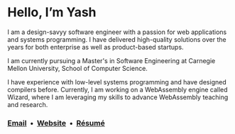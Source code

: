# Hello, I’m Yash

I am a design-savyy software engineer with a passion for web applications and systems programming. I have delivered high-quality solutions over the years for both enterprise as well as product-based startups.

I am currently pursuing a Master's in Software Engineering at Carnegie Mellon University, School of Computer Science.

I have experience with low-level systems programming and have designed compilers before. Currently, I am working on a WebAssembly engine called Wizard, where I am leveraging my skills to advance WebAssembly teaching and research.

### [Email](mailto:hi@yashanand.dev) &nbsp;•&nbsp; [Website](https://yashanand.dev) &nbsp;•&nbsp; [Résumé](https://resume.yashanand.dev) 
